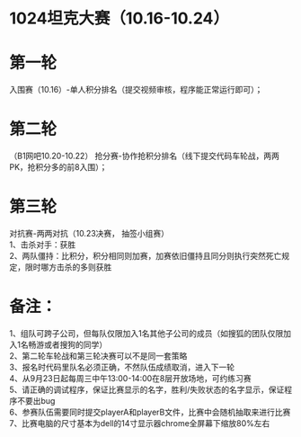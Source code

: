 # 1024坦克大赛（10.16-10.24）  
    
# 第一轮  
入围赛（10.16）-单人积分排名（提交视频审核，程序能正常运行即可）；

# 第二轮  
（B1网吧10.20-10.22） 抢分赛-协作抢积分排名（线下提交代码车轮战，两两PK，抢积分多的前8入围）；  

# 第三轮   
对抗赛-两两对抗（10.23决赛， 抽签小组赛）  
1、击杀对手：获胜  
2、两队僵持：比积分，积分相同则加赛，加赛依旧僵持且同分则执行突然死亡规定，限时哪方击杀的多则获胜  
    
# 备注：  
1、组队可跨子公司，但每队仅限加入1名其他子公司的成员（如搜狐的团队仅限加入1名畅游或者搜狗的同学）  
2、第二轮车轮战和第三轮决赛可以不是同一套策略  
3、报名时代码里队名必须正确，不然队伍成绩取消，进入下一轮  
4、从9月23日起每周三中午13:00-14:00在8层开放场地，可约练习赛  
5、请正确的调试程序，保证比赛显示的名字，胜利/失败状态的名字显示，保证程序不要出bug  
6、参赛队伍需要同时提交playerA和playerB文件，比赛中会随机抽取来进行比赛  
7、比赛电脑的尺寸基本为dell的14寸显示器chrome全屏幕下缩放80%左右


